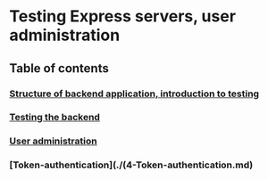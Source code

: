 # Testing Express servers, user administration

## Table of contents

### [Structure of backend application, introduction to testing](./1-Structure-of-backend-application-introduction-to-testing.md)

### [Testing the backend](./2-Testing-the-backend.md)

### [User administration](./3-User-administration.md)

### [Token-authentication](./(4-Token-authentication.md)
